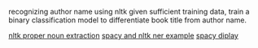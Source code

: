 recognizing author name using nltk
given sufficient training data, train a binary classification model to differentiate book title from author name.

[nltk proper noun extraction](https://www.geeksforgeeks.org/nlp-proper-noun-extraction/)
[spacy and nltk ner example](https://towardsdatascience.com/named-entity-recognition-with-nltk-and-spacy-8c4a7d88e7da)
[spacy diplay](https://spacy.io/api/top-level#displacy.render)

